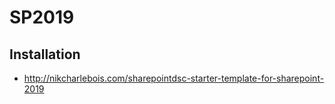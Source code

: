 # SP2019

## Installation

- <http://nikcharlebois.com/sharepointdsc-starter-template-for-sharepoint-2019>